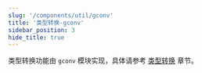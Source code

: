 ```yaml
---
slug: '/components/util/gconv'
title: '类型转换-gconv'
sidebar_position: 3
hide_title: true
---
```


类型转换功能由 `gconv` 模块实现，具体请参考 [类型转换](../../核心组件/类型转换/类型转换.md) 章节。